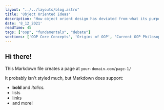```yaml
---
layout: "../../layouts/blog.astro"
title: 'Object Oriented Ideas'
description: 'How object orient design has deviated from what its purpose.'
date: '8_12_2021'
readTime: 45
tags: ["oop", "fundamentals", "debate"]
sections: ['OOP Core Concepts', 'Origins of OOP', 'Current OOP Philosophy', 'Contrast Between Past and Present OOP', 'Conclusions', ]
---
```


## Hi there!

This Markdown file creates a page at `your-domain.com/page-1/`

It probably isn't styled much, but Markdown does support:
- **bold** and _italics._
- lists
- [links](https://astro.build)
- and more!
